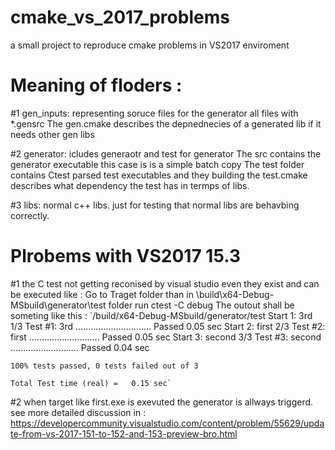 # cmake_vs_2017_problems
a small project to reproduce cmake problems in VS2017 enviroment

Meaning of floders :
====================

#1 gen_inputs: representing soruce files for the generator all files with *.gensrc
   The gen.cmake describes the depnednecies of a generated lib if it needs other gen libs

#2 generator: icludes generaotr and test for generator
   The src contains the generator executable this case is is a simple batch copy
   The test folder contains Ctest parsed test executables and they building
   the test.cmake describes what dependency the test has in termps of libs.

#3 libs: normal c++ libs. just for testing that normal libs are behavbing correctly.

Plrobems with VS2017 15.3
=========================

#1 the C test not getting reconised by visual studio
   even they exist and can be executed like :
   Go to Traget folder than in \build\x64-Debug-MSbuild\generator\test
   folder run ctest -C debug
   The outout shall be someting like this :
   `/build/x64-Debug-MSbuild/generator/test
    Start 1: 3rd
    1/3 Test #1: 3rd ..............................   Passed    0.05 sec
    Start 2: first
    2/3 Test #2: first ............................   Passed    0.05 sec
    Start 3: second
    3/3 Test #3: second ...........................   Passed    0.04 sec

    100% tests passed, 0 tests failed out of 3

    Total Test time (real) =   0.15 sec`
    
#2 when target like first.exe is exevuted the generator is allways triggerd.
see more detailed discussion in :
https://developercommunity.visualstudio.com/content/problem/55629/update-from-vs-2017-151-to-152-and-153-preview-bro.html


